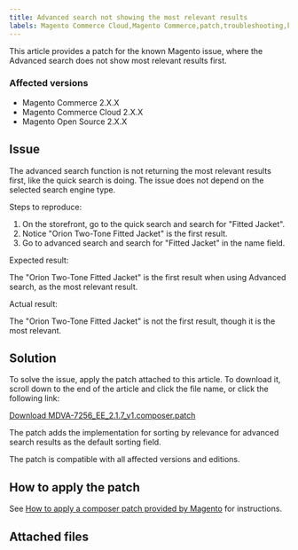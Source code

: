 ```yaml
---
title: Advanced search not showing the most relevant results
labels: Magento Commerce Cloud,Magento Commerce,patch,troubleshooting,known issues,2.x.x,Advanced search,not relevant results
---
```


This article provides a patch for the known Magento issue, where the Advanced search does not show most relevant results first.

### Affected versions

* Magento Commerce 2.X.X
* Magento Commerce Cloud 2.X.X
* Magento Open Source 2.X.X

## Issue

The advanced search function is not returning the most relevant results first, like the quick search is doing. The issue does not depend on the selected search engine type.

Steps to reproduce:

1. On the storefront, go to the quick search and search for "Fitted Jacket".
1. Notice "Orion Two-Tone Fitted Jacket" is the first result.
1. Go to advanced search and search for "Fitted Jacket" in the name field.

Expected result:

The "Orion Two-Tone Fitted Jacket" is the first result when using Advanced search, as the most relevant result.

Actual result:

The "Orion Two-Tone Fitted Jacket" is not the first result, though it is the most relevant.

## Solution

To solve the issue, apply the patch attached to this article. To download it, scroll down to the end of the article and click the file name, or click the following link:

[Download MDVA-7256\_EE\_2.1.7\_v1.composer.patch](https://support.magento.com/hc/en-us/article_attachments/360027842872/MDVA-7256_EE_2.1.7_v1.composer.patch)

The patch adds the implementation for sorting by relevance for advanced search results as the default sorting field.

The patch is compatible with all affected versions and editions.

## How to apply the patch

See [How to apply a composer patch provided by Magento](https://support.magento.com/hc/en-us/articles/360028367731) for instructions.

## Attached files